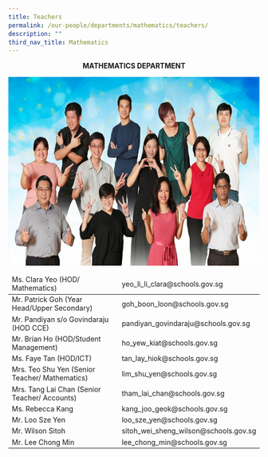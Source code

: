 ```yaml
---
title: Teachers
permalink: /our-people/departments/mathematics/teachers/
description: ""
third_nav_title: Mathematics
---
```

**<center>MATHEMATICS DEPARTMENT</center>**

![](/images/Our%20People/Departments/Math/Mathematics%20Department_Fun.jpg)

<table>
<thead>
  <tr>
    <td>Ms. Clara Yeo (HOD/ Mathematics)</td>
    <td>yeo_li_li_clara@schools.gov.sg</td>
  </tr>
</thead>
<tbody>
  <tr>
    <td>Mr. Patrick Goh (Year Head/Upper Secondary)</td>
    <td>goh_boon_loon@schools.gov.sg</td>
  </tr>
  <tr>
    <td>Mr. Pandiyan s/o Govindaraju (HOD CCE)</td>
    <td>pandiyan_govindaraju@schools.gov.sg</td>
  </tr>
  <tr>
    <td>Mr. Brian Ho (HOD/Student Management)</td>
    <td>ho_yew_kiat@schools.gov.sg</td>
  </tr>
  <tr>
    <td>Ms. Faye Tan (HOD/ICT)</td>
    <td>tan_lay_hiok@schools.gov.sg</td>
  </tr>
  <tr>
    <td>Mrs. Teo Shu Yen (Senior Teacher/ Mathematics)</td>
    <td>lim_shu_yen@schools.gov.sg</td>
  </tr>
  <tr>
    <td>Mrs. Tang Lai Chan (Senior Teacher/ Accounts)</td>
    <td>tham_lai_chan@schools.gov.sg</td>
  </tr>
  <tr>
    <td>Ms. Rebecca Kang</td>
    <td>kang_joo_geok@schools.gov.sg</td>
  </tr>
  <tr>
    <td>Mr. Loo Sze Yen</td>
    <td>loo_sze_yen@schools.gov.sg</td>
  </tr>
  <tr>
    <td>Mr. Wilson Sitoh</td>
    <td>sitoh_wei_sheng_wilson@schools.gov.sg</td>
  </tr>
  <tr>
    <td>Mr. Lee Chong Min</td>
    <td>lee_chong_min@schools.gov.sg</td>
  </tr>
</tbody>
</table>